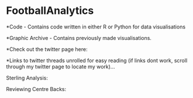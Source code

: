 # FootballAnalytics


*Code - Contains code written in either R or Python for data visualisations

*Graphic Archive - Contains previously made visualisations.

*Check out the twitter page here:

*Links to twitter threads unrolled for easy reading (if links dont work, scroll through my twitter page to locate my work)...

Sterling Analysis:

Reviewing Centre Backs:
